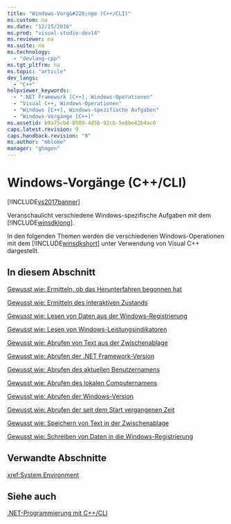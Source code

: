 ```yaml
---
title: "Windows-Vorg&#228;nge (C++/CLI)"
ms.custom: na
ms.date: "12/15/2016"
ms.prod: "visual-studio-dev14"
ms.reviewer: na
ms.suite: na
ms.technology: 
  - "devlang-cpp"
ms.tgt_pltfrm: na
ms.topic: "article"
dev_langs: 
  - "C++"
helpviewer_keywords: 
  - ".NET Framework [C++], Windows-Operationen"
  - "Visual C++, Windows-Operationen"
  - "Windows [C++], Windows-spezifische Aufgaben"
  - "Windows-Vorgänge [C++]"
ms.assetid: b9a75cb4-0589-4d5b-92cb-5e8be42b4ac0
caps.latest.revision: 9
caps.handback.revision: "9"
ms.author: "mblome"
manager: "ghogen"
---
```

# Windows-Vorg&#228;nge (C++/CLI)
[!INCLUDE[vs2017banner](../assembler/inline/includes/vs2017banner.md)]

Veranschaulicht verschiedene Windows\-spezifische Aufgaben mit dem [!INCLUDE[winsdklong](../dotnet/includes/winsdklong_md.md)].  
  
 In den folgenden Themen werden die verschiedenen Windows\-Operationen mit dem [!INCLUDE[winsdkshort](../atl/reference/includes/winsdkshort_md.md)] unter Verwendung von Visual C\+\+ dargestellt.  
  
## In diesem Abschnitt  
 [Gewusst wie: Ermitteln, ob das Herunterfahren begonnen hat](../dotnet/how-to-determine-if-shutdown-has-started-cpp-cli.md)  
  
 [Gewusst wie: Ermitteln des interaktiven Zustands](../dotnet/how-to-determine-the-user-interactive-state-cpp-cli.md)  
  
 [Gewusst wie: Lesen von Daten aus der Windows\-Registrierung](../dotnet/how-to-read-data-from-the-windows-registry-cpp-cli.md)  
  
 [Gewusst wie: Lesen von Windows\-Leistungsindikatoren](../dotnet/how-to-read-windows-performance-counters-cpp-cli.md)  
  
 [Gewusst wie: Abrufen von Text aus der Zwischenablage](../dotnet/how-to-retrieve-text-from-the-clipboard-cpp-cli.md)  
  
 [Gewusst wie: Abrufen der .NET Framework\-Version](../dotnet/how-to-retrieve-the-dotnet-framework-version-cpp-cli.md)  
  
 [Gewusst wie: Abrufen des aktuellen Benutzernamens](../dotnet/how-to-retrieve-the-current-username-cpp-cli.md)  
  
 [Gewusst wie: Abrufen des lokalen Computernamens](../dotnet/how-to-retrieve-the-local-machine-name-cpp-cli.md)  
  
 [Gewusst wie: Abrufen der Windows\-Version](../dotnet/how-to-retrieve-the-windows-version-cpp-cli.md)  
  
 [Gewusst wie: Abrufen der seit dem Start vergangenen Zeit](../dotnet/how-to-retrieve-time-elapsed-since-startup-cpp-cli.md)  
  
 [Gewusst wie: Speichern von Text in der Zwischenablage](../dotnet/how-to-store-text-in-the-clipboard-cpp-cli.md)  
  
 [Gewusst wie: Schreiben von Daten in die Windows\-Registrierung](../dotnet/how-to-write-data-to-the-windows-registry-cpp-cli.md)  
  
## Verwandte Abschnitte  
 <xref:System.Environment>  
  
## Siehe auch  
 [.NET\-Programmierung mit C\+\+\/CLI](../dotnet/dotnet-programming-with-cpp-cli-visual-cpp.md)